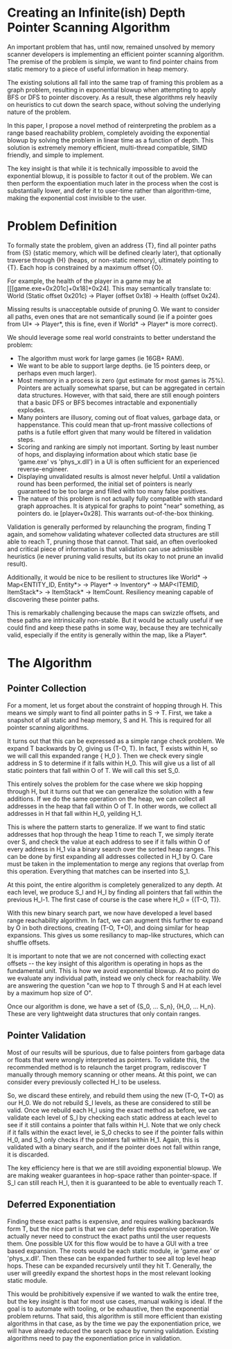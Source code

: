 # Creating an Infinite(ish) Depth Pointer Scanning Algorithm
An important problem that has, until now, remained unsolved by memory scanner developers is implementing an efficient pointer scanning algorithm. The premise of the problem is simple, we want to find pointer chains from static memory to a piece of useful information in heap memory.

The existing solutions all fall into the same trap of framing this problem as a graph problem, resulting in exponential blowup when attempting to apply BFS or DFS to pointer discovery. As a result, these algorithms rely heavily on heuristics to cut down the search space, without solving the underlying nature of the problem.

In this paper, I propose a novel method of reinterpreting the problem as a range based reachability problem, completely avoiding the exponential blowup by solving the problem in linear time as a function of depth. This solution is extremely memory efficient, multi-thread compatible, SIMD friendly, and simple to implement.

The key insight is that while it is technically impossible to avoid the exponential blowup, it is possible to factor it out of the problem. We can then perform the expoentiation much later in the process when the cost is substantially lower, and defer it to user-time rather than algorithm-time, making the exponential cost invisible to the user.

# Problem Definition
To formally state the problem, given an address {T}, find all pointer paths from {S} (static memory, which will be defined clearly later), that optionally traverse through {H} (heaps, or non-static memory), ultimately pointing to {T}. Each hop is constrained by a maximum offset {O}.

For example, the health of the player in a game may be at [[[game.exe+0x201c]+0x18]+0x24]. This may semantically translate to:
World (Static offset 0x201c) -> Player (offset 0x18) -> Health (offset 0x24).

Missing results is unacceptable outside of pruning O. We want to consider all paths, even ones that are not semantically sound (ie if a pointer goes from UI* -> Player*, this is fine, even if World* -> Player* is more correct).

We should leverage some real world constraints to better understand the problem:
- The algorithm must work for large games (ie 16GB+ RAM).
- We want to be able to support large depths. (ie 15 pointers deep, or perhaps even much larger).
- Most memory in a process is zero (gut estimate for most games is 75%). Pointers are actually somewhat sparse, but can be aggregated in certain data structures. However, with that said, there are still enough pointers that a basic DFS or BFS becomes intractable and exponentially explodes.
- Many pointers are illusory, coming out of float values, garbage data, or happenstance. This could mean that up-front massive collections of paths is a futile effort given that many would be filtered in validation steps.
- Scoring and ranking are simply not important. Sorting by least number of hops, and displaying information about which static base (ie 'game.exe' vs 'phys_x.dll') in a UI is often sufficient for an experienced reverse-engineer.
- Displaying unvalidated results is almost never helpful. Until a validation round has been performed, the initial set of pointers is nearly guaranteed to be too large and filled with too many false positives.
- The nature of this problem is not actually fully compatible with standard graph approaches. It is atypical for graphs to point "near" something, as pointers do. ie [player+0x28]. This warrants out-of-the-box thinking.

Validation is generally performed by relaunching the program, finding T again, and somehow validating whatever collected data structures are still able to reach T, pruning those that cannot. That said, an often overlooked and critical piece of information is that validation can use admissible heuristics (ie never pruning valid results, but its okay to not prune an invalid result).

Additionally, it would be nice to be resilient to structures like World* -> Map<ENTITY_ID, Entity*> -> Player* -> Inventory* -> MAP<ITEMID, ItemStack*> -> ItemStack* -> ItemCount. Resiliency meaning capable of discovering these pointer paths.

This is remarkably challenging because the maps can swizzle offsets, and these paths are intrinsically non-stable. But it would be actually useful if we could find and keep these paths in some way, because they are technically valid, especially if the entity is generally within the map, like a Player*.

# The Algorithm

## Pointer Collection
For a moment, let us forget about the constraint of hopping through H. This means we simply want to find all pointer paths in S -> T. First, we take a snapshot of all static and heap memory, S and H. This is required for all pointer scanning algorithms.

It turns out that this can be expressed as a simple range check problem. We expand T backwards by O, giving us (T-O, T). In fact, T exists within H, so we will call this expanded range { H_0 }. Then we check every single address in S to determine if it falls within H_0. This will give us a list of all static pointers that fall within O of T. We will call this set S_0.

This entirely solves the problem for the case where we skip hopping through H, but it turns out that we can generalize the solution with a few additions. If we do the same operation on the heap, we can collect all addresses in the heap that fall within O of T. In other words, we collect all addresses in H that fall within H_0, yeilding H_1.

This is where the pattern starts to generalize. If we want to find static addresses that hop through the heap 1 time to reach T, we simply iterate over S, and check the value at each address to see if it falls within O of every address in H_1 via a binary search over the sorted heap ranges. This can be done by first expanding all addresses collected in H_1 by O. Care must be taken in the implementation to merge any regions that overlap from this operation. Everything that matches can be inserted into S_1.

At this point, the entire algorithm is completely generalized to any depth. At each level, we produce S_l and H_l by finding all pointers that fall within the previous H_l-1. The first case of course is the case where H_0 = {(T-O, T)}.

With this new binary search part, we now have developed a level based range reachability algorithm. In fact, we can augment this further to expand by O in both directions, creating (T-O, T+O), and doing similar for heap expansions. This gives us some resiliancy to map-like structures, which can shuffle offsets.

It is important to note that we are not concerned with collecting exact offsets -- the key insight of this algorithm is operating in hops as the fundamental unit. This is how we avoid exponential blowup. At no point do we evaluate any individual path, instead we only check for reachability. We are answering the question "can we hop to T through S and H at each level by a maximum hop size of O".

Once our algorithm is done, we have a set of {S_0, ... S_n}, {H_0, ... H_n}. These are very lightweight data structures that only contain ranges.

## Pointer Validation
Most of our results will be spurious, due to false pointers from garbage data or floats that were wrongly interpreted as pointers. To validate this, the recommended method is to relaunch the target program, rediscover T manually through memory scanning or other means. At this point, we can consider every previously collected H_l to be useless.

So, we discard these entirely, and rebuild them using the new (T-O, T+O) as our H_0. We do not rebuild S_l levels, as these are considered to still be valid. Once we rebuild each H_l using the exact method as before, we can validate each level of S_l by checking each static address at each level to see if it still contains a pointer that falls within H_l. Note that we only check if it falls within the exact level, ie S_0 checks to see if the pointer falls within H_0, and S_1 only checks if the pointers fall within H_1. Again, this is validated with a binary search, and if the pointer does not fall within range, it is discarded.

The key efficiency here is that we are still avoiding exponential blowup. We are making weaker guarantees in hop-space rather than pointer-space. If S_l can still reach H_l, then it is guaranteed to be able to eventually reach T.

## Deferred Exponentiation
Finding these exact paths is expensive, and requires walking backwards form T, but the nice part is that we can defer this expensive operation. We actually never need to construct the exact paths until the user requests them. One possible UX for this flow would be to have a GUI with a tree based expansion. The roots would be each static module, ie 'game.exe' or 'phys_x.dll'. Then these can be expanded further to see all top level heap hops. These can be expanded recursively until they hit T. Generally, the user will greedily expand the shortest hops in the most relevant looking static module.

This would be prohibitively expensive if we wanted to walk the entire tree, but the key insight is that for most use cases, manual walking is ideal. If the goal is to automate with tooling, or be exhaustive, then the exponential problem returns. That said, this algorithm is still more efficient than existing algorithms in that case, as by the time we pay the exponentiation price, we will have already reduced the search space by running validation. Existing algorithms need to pay the exponentiation price in validation.
